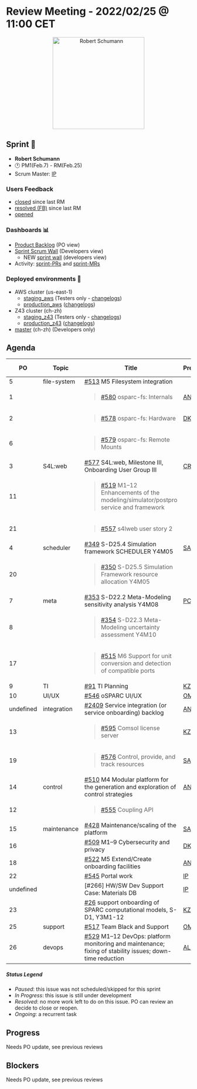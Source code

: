 # Review Meeting - 2022/02/25 @ 11:00 CET

<p align="center">
<img width="250" alt="Robert Schumann" src="https://upload.wikimedia.org/wikipedia/commons/3/3e/Portrait_of_Robert_Schumann.jpg">
</p>

## Sprint 🏃

- **Robert Schumann**
- 🕐 PM1(Feb.7) - RM(Feb.25)
- Scrum Master: [IP]

### Users Feedback

- [closed](https://github.com/ITISFoundation/osparc-issues/issues?q=is%3Aissue+sort%3Areactions+state%3Aclosed+updated%3A%3E%3D2022-01-28) since last RM
- [resolved (FB)](https://z43.manuscript.com/f/filters/?ixProject=45&ixStatus=0&maxrecords=50&resolvedInLast=3&sColumns=Category-Favorite-Case-TitleComment-Area-Priority-Status-DateResolved-DateOpened-OpenedBy&sSorts=LastUpdated.descending-Priority&sView=grid-flat) since last RM
- [opened](https://github.com/ITISFoundation/osparc-issues/issues?q=is%3Aissue+is%3Aopen+sort%3Areactions)

### Dashboards 📊

- [Product Backlog](https://github.com/orgs/ITISFoundation/projects/3) (PO view)
- [Sprint Scrum Wall](https://app.zenhub.com/workspaces/osparc---scrum-wall-5c9260f3d76ef51f6b0fe78d/board?repos=118596920,174557929,151701223,135289610,118910047,181836792,167586968) (Developers view)
  - NEW [sprint wall](https://github.com/orgs/ITISFoundation/projects/9) (developers view)
- Activity: [sprint-PRs] and [sprint-MRs]

### Deployed environments 🚀

- AWS cluster (us-east-1)
  - [staging_aws](https://staging.osparc.io) (Testers only - [changelogs])
  - [production_aws](https://osparc.io) ([changelogs])
- Z43 cluster (ch-zh)
  - [staging_z43](http://osparc-staging.speag.com) (Testers only - [changelogs])
  - [production_z43](http://osparc.speag.com) ([changelogs])
- [master](https://osparc-master.speag.com) (ch-zh) (Developers only)

## Agenda

| PO        | Topic       | Title                                                                                                      | Presenter  | Status    | Duration | Start-Time |
|-----------|-------------|------------------------------------------------------------------------------------------------------------|------------|-----------|----------|------------|
| 5         | file-system | [#513] M5 Filesystem integration                                                                           |            |           |          |            |
| 1         |             | <blockquote>[#580] osparc-fs: Internals</blockquote>                                                       | [ANE]      | Ongoing   | 3'       |            |
| 2         |             | <blockquote> [#578] osparc-fs: Hardware</blockquote>                                                       | [DK]       | Ongoing   | 3'       |            |
| 6         |             | <blockquote> [#579] osparc-fs: Remote Mounts</blockquote>                                                  |            |           |          |            |
| 3         | S4L:web     | [#577] S4L:web, Milestone III, Onboarding User Group III                                                   | [CR], [IP] | Ongoing   | 23'      |            |
| 11        |             | <blockquote>[#519] M1–12 Enhancements of the modeling/simulator/postpro service and framework</blockquote> |            | Ongoing   |          |            |
| 21        |             | <blockquote>[#557] s4lweb user story 2</blockquote>                                                        |            | Ongoing   |          |            |
| 4         | scheduler   | [#349] S-D25.4 Simulation framework SCHEDULER Y4M05                                                        |[SAN], [ALL]| Ongoing   | 5'       |            |
| 20        |             | <blockquote>[#350] S-D25.5 Simulation Framework resource allocation Y4M05 </blockquote>                    |            | Ongoing   |          |            |
| 7         | meta        | [#353] S-D22.2 Meta-Modeling sensitivity analysis Y4M08                                                    | [PC]       | Ongoing   | 10'      |            |
| 8         |             | <blockquote>[#354] S-D22.3 Meta-Modeling uncertainty assessment Y4M10</blockquote>                         |            | Ongoing   |          |            |
| 17        |             | <blockquote>[#515] M6 Support for unit conversion and detection of compatible ports</blockquote>           |            | Ongoing   | 1'       |            |
| 9         | TI          | [#91] TI Planning                                                                                          | [KZ]       | Ongoing   | 1'       |            |
| 10        | UI/UX       | [#546] oSPARC UI/UX                                                                                        | [OM]       | Ongoing   | 1'       |            |
| undefined | integration | [#2409] Service integration (or service onboarding) backlog                                                | [ANE]      | Ongoing   | 8'       |            |
| 13        |             | <blockquote>[#595] Comsol license server</blockquote>                                                      | [KZ]       | Ongoing   | 5'       |            |
| 19        |             | <blockquote>[#576] Control, provide, and track resources</blockquote>                                      | [SAN]      | Ongoing   | 1'       |            |
| 14        | control     | [#510] M4 Modular platform for the generation and exploration of control strategies                        | [ANE]      | Ongoing   | 1'       |            |
| 12        |             | <blockquote>[#555] Coupling API</blockquote>                                                               |            | Ongoing   |          |            |
| 15        | maintenance | [#428] Maintenance/scaling of the platform                                                                 | [SAN],[PC] | Ongoing   | 10'      |            |
| 16        |             | [#509] M1–9 Cybersecurity and privacy                                                                      | [DK]       | Ongoing   | 4'       |            |
| 18        |             | [#522] M5 Extend/Create onboarding facilities                                                              | [ANE]      | Ongoing   | 3'       |            |
| 22        |             | [#545] Portal work                                                                                         | [IP]       | Ongoing   | 1'       |            |
| undefined |             | [#266] HW/SW Dev Support Case: Materials DB                                                                | [IP]       | Resolved  | 5'       |            |
| 23        |             | [#26] support onboarding of SPARC computational models, S-D1, Y3M1-12                                      | [KZ]       | Ongoing   | 1'       |            |
| 25        | support     | [#517] Team Black and Support                                                                              | [OM], [PC] | Ongoing   | 2'       |            |
| 26        | devops      | [#529] M1–12 DevOps: platform monitoring and maintenance; fixing of stability issues; down-time reduction  | [ALL], [DK]| Ongoing   | 4'       |            |

##### Status Legend

- _Paused_: this issue was not scheduled/skipped for this sprint
- _In Progress_: this issue is still under development
- _Resolved_: no more work left to do on this issue. PO can review an decide to close or reopen.
- _Ongoing_: a recurrent task

[online]: http://status.osparc.io/
[operational]: https://git.speag.com/oSparc/e2e-testing/-/pipelines
[performant]: https://git.speag.com/oSparc/e2e-portal-testing/-/pipelines

## Progress

Needs PO update, see previous reviews

## Blockers

Needs PO update, see previous reviews

<!--References PLEASE KEEP ALPHABETICAL ORDER!!! -->

[all]: https://github.com/Surfict
[ane]: https://github.com/GitHK
[bl]: https://github.com/dyollb
[dk]: https://github.com/mrnicegyu11
[cr]: https://github.com/colinRawlings
[ip]: https://github.com/ignapas
[kz]: https://github.com/KZzizzle
[mag]: https://github.com/mguidon
[om]: https://github.com/odeimaiz
[pc]: https://github.com/pcrespov
[san]: https://github.com/sanderegg
[syr]: https://zmt.swiss/about/about-zmt/all-staff/reboux-sylvain/
[tn]: https://itis.swiss/who-we-are/staff-members/all-staff/newton-taylor/
[j-d4]: https://github.com/ITISFoundation/osparc-issues/issues/62
[j-d7.a]: https://github.com/ITISFoundation/osparc-issues/issues/21
[j-d35]: https://github.com/ITISFoundation/osparc-issues/issues/31
[j-d33]: https://github.com/ITISFoundation/osparc-issues/issues/33
[j-d20]: https://github.com/ITISFoundation/osparc-issues/issues/48
[j-d21]: https://github.com/ITISFoundation/osparc-simcore/issues/1065
[j-d28.a]: https://github.com/ITISFoundation/osparc-simcore/issues/1066
[j-d29]: https://github.com/ITISFoundation/osparc-issues/issues/37
[s-d2]: https://github.com/ITISFoundation/osparc-simcore/issues/1069
[s-d18]: https://github.com/ITISFoundation/osparc-issues/issues/9
[s-d7]: https://github.com/ITISFoundation/osparc-issues/issues/21
[s-d10]: https://github.com/ITISFoundation/osparc-issues/issues/18
[s-d22]: https://github.com/ITISFoundation/osparc-issues/issues/5
[s-d12]: https://github.com/ITISFoundation/osparc-issues/issues/16
[s-d15]: https://github.com/ITISFoundation/osparc-issues/issues/12
[s-d12]: https://github.com/ITISFoundation/osparc-issues/issues/16
[s-d6]: https://github.com/ITISFoundation/osparc-issues/issues/22
[s-d5]: https://github.com/ITISFoundation/osparc-issues/issues/23
[s-d21]: https://github.com/ITISFoundation/osparc-issues/issues/6
[s-d4]: https://github.com/ITISFoundation/osparc-issues/issues/24
[s-d1]: https://github.com/ITISFoundation/osparc-issues/issues/26
[s-d26]: https://github.com/ITISFoundation/osparc-issues/issues/332
[s-d27.2]: https://github.com/ITISFoundation/osparc-issues/issues/357
[n-d1]: https://github.com/ITISFoundation/osparc-issues/issues/68
[n-d2]: https://github.com/ITISFoundation/osparc-issues/issues/91
[tb-backlog]: https://github.com/ITISFoundation/osparc-issues/projects/4
[z43-backlog]: https://z43.fogbugz.com/f/filters/1112/osparc-cases
[sprint-prs]: https://github.com/pulls?page=1&q=is%3Apr+archived%3Afalse+user%3AITISFoundation+closed%3A%3E2021-11-15
[sprint-mrs]: https://git.speag.com/groups/oSparc/-/merge_requests?scope=all&utf8=%E2%9C%93&state=all
[changelogs]: https://github.com/ITISFoundation/osparc-simcore/releases

[#26]: https://github.com/ITISFoundation/osparc-issues/issues/26
[#91]: https://github.com/ITISFoundation/osparc-issues/issues/91
[#349]: https://github.com/ITISFoundation/osparc-issues/issues/349
[#350]: https://github.com/ITISFoundation/osparc-issues/issues/350
[#353]: https://github.com/ITISFoundation/osparc-issues/issues/353
[#354]: https://github.com/ITISFoundation/osparc-issues/issues/354
[#428]: https://github.com/ITISFoundation/osparc-issues/issues/428
[#509]: https://github.com/ITISFoundation/osparc-issues/issues/509
[#510]: https://github.com/ITISFoundation/osparc-issues/issues/510
[#513]: https://github.com/ITISFoundation/osparc-issues/issues/513
[#515]: https://github.com/ITISFoundation/osparc-issues/issues/515
[#517]: https://github.com/ITISFoundation/osparc-issues/issues/517
[#519]: https://github.com/ITISFoundation/osparc-issues/issues/519
[#522]: https://github.com/ITISFoundation/osparc-issues/issues/522
[#529]: https://github.com/ITISFoundation/osparc-issues/issues/529
[#545]: https://github.com/ITISFoundation/osparc-issues/issues/545
[#546]: https://github.com/ITISFoundation/osparc-issues/issues/546
[#555]: https://github.com/ITISFoundation/osparc-issues/issues/555
[#557]: https://github.com/ITISFoundation/osparc-issues/issues/557
[#576]: https://github.com/ITISFoundation/osparc-issues/issues/576
[#577]: https://github.com/ITISFoundation/osparc-issues/issues/577
[#578]: https://github.com/ITISFoundation/osparc-issues/issues/578
[#579]: https://github.com/ITISFoundation/osparc-issues/issues/579
[#580]: https://github.com/ITISFoundation/osparc-issues/issues/580
[#595]: https://github.com/ITISFoundation/osparc-issues/issues/595

[#2409]: https://github.com/ITISFoundation/osparc-simcore/issues/2409
